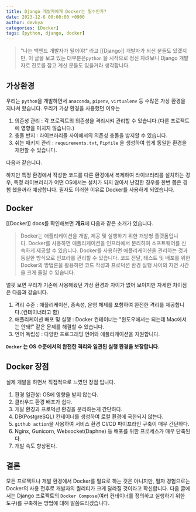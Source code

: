 ```yaml
---
title: Django 개발자에게 Docker는 필수인가?
date: 2023-12-6 00:00:00 +0900
author: devkya
categories: [Docker]
tags: [python, django, docker]
---
```


>"나는 백엔드 개발자가 될꺼야!" 라고 [[Django]] 개발자가 되신 분들도 있겠지만, 이 글을 보고 있는 대부분은`python` 을 시작으로 정신 차려보니 Django 개발자로 진로를 잡고 계신 분들도 있을거라 생각합니다.

## 가상환경
우리는 `python`을 개발하면서 `anaconda`, `pipenv`, `virtualenv` 등 수많은  가상 환경을 지나쳐 왔습니다. 우리가 가상 환경을 사용했던 이유는 

1. 의존성 관리 : 각 프로젝트의 의존성을 격리시켜 관리할 수 있습니다.(다른 프로젝트에 영향을 미치지 않습니다.)
2. 충돌 반지 : 라이브러리들 사이에서의 의존성 충돌을 방지할 수 있습니다.
3. 쉬는 패키지 관리 : `requirements.txt`, `Pipfile` 을 생성하여 쉽게 동일한 환경을 재현할 수 있습니다.

다음과 같습니다. 

하지만 특정 환경에서 작성한 코드를 다른 환경에서 복제하여 라이브러리를 설치하는 경우, 특정 라이브러리가 어떤 OS에서는 설치가 되지 않아서 난감한 경우를 한번 쯤은 경험 했을꺼라 예상합니다. 필자도 이러한 이유로 Docker를 사용하게 되었습니다.

## Docker
[[Docker]] docs를 확인해보면 **개요**에 다음과 같은 소개가 있습니다.
>Docker는 애플리케이션을 개발, 제공 및 실행하기 위한 개방형 플랫폼입니다. Docker를 사용하면 애플리케이션을 인프라에서 분리하여 소프트웨어를 신속하게 제공할 수 있습니다. Docker를 사용하면 애플리케이션을 관리하는 것과 동일한 방식으로 인프라를 관리할 수 있습니다. 코드 전달, 테스트 및 배포를 위한 Docker의 방법론을 활용하면 코드 작성과 프로덕션 환경 실행 사이의 지연 시간을 크게 줄일 수 있습니다.

얼핏 보면 우리가 기존에 사용해왔던 가상 환경과 차이가 없어 보이지만 자세한 차이점은 다음과 같습니다.

1. 격리 수준 : 애플리케이션, 종속성, 운영 체제를 포함하여 완전한 격리를 제공합니다.(컨테이너라고 함)
2. 애플리케이션 배포 및 실행 : Docker 컨테이너는 "윈도우에서는 되는데 Mac에서는 안돼!" 같은 문제를 해결할 수 있습니다.
3. 언어 독립성 : 다양한 프로그래밍 언어와 애플리케이션을 지원합니다.

**`Docker` 는 OS 수준에서의 완전한 격리와 일관된 실행 환경을 보장합니다.**

## Docker 장점
실제 개발을 하면서 직접적으로 느꼈던 장점 입니다.

1. 환경 일관성: OS에 영향을 받지 않는다.
2. 클라우드 환경 배포가 쉽다.
3. 개발 환경과 프로덕션 환경을 분리하는게 간단하다.
4. DB(PostgreSQL) 컨테이너를 생성하여 로컬 환경에 국한되지 않는다.
5. `github action`을 사용하여 서비스 환경 CI/CD 파이프라인 구축이 매우 간단하다.
6. Nginx, Gunicorn, Websocket(Daphne) 등 배포를 위한 프로세스가 매우 단축된다.
7. 개발 속도 향상된다.

## 결론 
모든 프로젝트나 개발 환경에서 Docker를 필요로 하는 것은 아니지만, 필자 경험으로는 Docker의 사용 전후로 개발자의 퀄리티가 크게 달라질 것이라고 확신합니다. 다음 글에서는 Django 프로젝트의 `Docker Compose`(여러 컨테이너를 정의하고 실행하기 위한 도구)를 구축하는 방법에 대해 말씀드리겠습니다.

